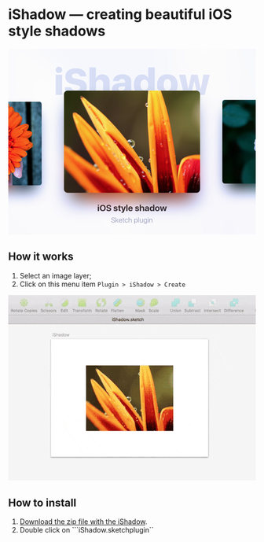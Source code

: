 # iShadow — creating beautiful iOS style shadows

![iShadow](/iShadow.png)

## How it works
1. Select an image layer;
2. Click on this menu item ```Plugin > iShadow > Create```

![New lines](/iShadow.gif)

## How to install
1. [Download the zip file with the iShadow](https://github.com/Volorf/iShadow/archive/master.zip).
2. Double click on ```iShadow.sketchplugin``
